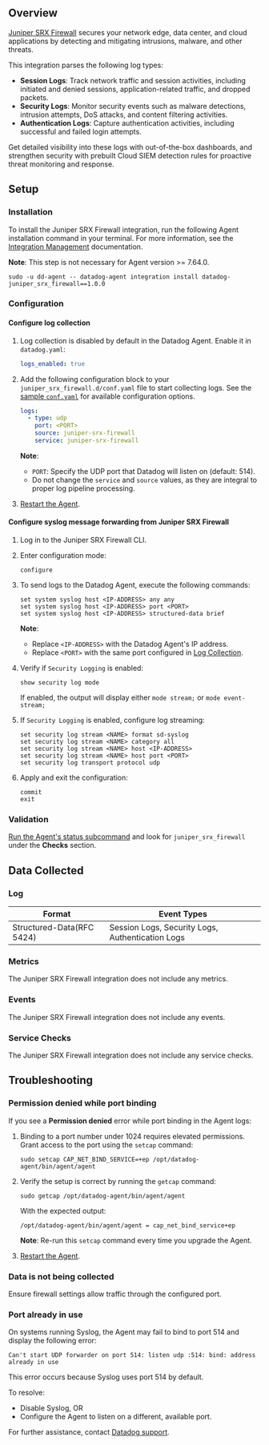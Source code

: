 ## Overview

[Juniper SRX Firewall][3] secures your network edge, data center, and cloud applications by detecting and mitigating intrusions, malware, and other threats.

This integration parses the following log types:

- **Session Logs**: Track network traffic and session activities, including initiated and denied sessions, application-related traffic, and dropped packets.
- **Security Logs**: Monitor security events such as malware detections, intrusion attempts, DoS attacks, and content filtering activities.
- **Authentication Logs**: Capture authentication activities, including successful and failed login attempts.

Get detailed visibility into these logs with out-of-the-box dashboards, and strengthen security with prebuilt Cloud SIEM detection rules for proactive threat monitoring and response.

## Setup

### Installation

To install the Juniper SRX Firewall integration, run the following Agent installation command in your terminal. For more information, see the [Integration Management][4] documentation.

**Note**: This step is not necessary for Agent version >= 7.64.0.

```shell
sudo -u dd-agent -- datadog-agent integration install datadog-juniper_srx_firewall==1.0.0
```

### Configuration

#### Configure log collection

1. Log collection is disabled by default in the Datadog Agent. Enable it in `datadog.yaml`:

   ```yaml
   logs_enabled: true
   ```

2. Add the following configuration block to your `juniper_srx_firewall.d/conf.yaml` file to start collecting logs. See the [sample `conf.yaml`][6] for available configuration options.

   ```yaml
   logs:
     - type: udp
       port: <PORT>
       source: juniper-srx-firewall
       service: juniper-srx-firewall
   ```

   **Note**:

   - `PORT`: Specify the UDP port that Datadog will listen on (default: 514).
   - Do not change the `service` and `source` values, as they are integral to proper log pipeline processing.

3. [Restart the Agent][2].

#### Configure syslog message forwarding from Juniper SRX Firewall

1. Log in to the Juniper SRX Firewall CLI.

2. Enter configuration mode:
   ```shell
   configure
   ```

3. To send logs to the Datadog Agent, execute the following commands:
   ```shell
   set system syslog host <IP-ADDRESS> any any
   set system syslog host <IP-ADDRESS> port <PORT>
   set system syslog host <IP-ADDRESS> structured-data brief
   ```
   **Note**:
   - Replace `<IP-ADDRESS>` with the Datadog Agent's IP address.
   - Replace `<PORT>` with the same port configured in [Log Collection](#configure-log-collection).

4. Verify if `Security Logging` is enabled:
   ```shell
   show security log mode
   ```
   If enabled, the output will display either `mode stream;` or `mode event-stream;`

5. If `Security Logging` is enabled, configure log streaming:
   ```shell
   set security log stream <NAME> format sd-syslog
   set security log stream <NAME> category all
   set security log stream <NAME> host <IP-ADDRESS>
   set security log stream <NAME> host port <PORT>
   set security log transport protocol udp
   ```

6. Apply and exit the configuration:
   ```
   commit
   exit
   ```

### Validation

[Run the Agent's status subcommand][5] and look for `juniper_srx_firewall` under the **Checks** section.

## Data Collected

### Log

| Format                    | Event Types                                      |
| ------------------------- | ------------------------------------------------ |
| Structured-Data(RFC 5424) | Session Logs, Security Logs, Authentication Logs |

### Metrics

The Juniper SRX Firewall integration does not include any metrics.

### Events

The Juniper SRX Firewall integration does not include any events.

### Service Checks

The Juniper SRX Firewall integration does not include any service checks.

## Troubleshooting

### Permission denied while port binding

If you see a **Permission denied** error while port binding in the Agent logs:

1. Binding to a port number under 1024 requires elevated permissions. Grant access to the port using the `setcap` command:

   ```shell
   sudo setcap CAP_NET_BIND_SERVICE=+ep /opt/datadog-agent/bin/agent/agent
   ```

2. Verify the setup is correct by running the `getcap` command:

   ```shell
   sudo getcap /opt/datadog-agent/bin/agent/agent
   ```

   With the expected output:

   ```shell
   /opt/datadog-agent/bin/agent/agent = cap_net_bind_service+ep
   ```

   **Note**: Re-run this `setcap` command every time you upgrade the Agent.

3. [Restart the Agent][2].

### Data is not being collected

Ensure firewall settings allow traffic through the configured port.

### Port already in use

On systems running Syslog, the Agent may fail to bind to port 514 and display the following error: 
   
    Can't start UDP forwarder on port 514: listen udp :514: bind: address already in use

This error occurs because Syslog uses port 514 by default. 

To resolve:
  - Disable Syslog, OR
  - Configure the Agent to listen on a different, available port.

For further assistance, contact [Datadog support][1].

[1]: https://docs.datadoghq.com/help/
[2]: https://docs.datadoghq.com/agent/guide/agent-commands/#start-stop-and-restart-the-agent
[3]: https://www.juniper.net/us/en/products/security/srx-series.html
[4]: https://docs.datadoghq.com/agent/guide/integration-management/?tab=linux#install
[5]: https://docs.datadoghq.com/agent/guide/agent-commands/#agent-status-and-information
[6]: https://github.com/DataDog/integrations-core/blob/master/juniper_srx_firewall/datadog_checks/juniper_srx_firewall/data/conf.yaml.example
